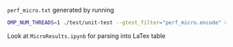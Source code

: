 
`perf_micro.txt` generated by running
```bash
OMP_NUM_THREADS=1 ./test/unit-test --gtest_filter="perf_micro.encode" > ../results/micro_results/perf_micro.txt
```

Look at `MicroResults.ipynb` for parsing into LaTex table